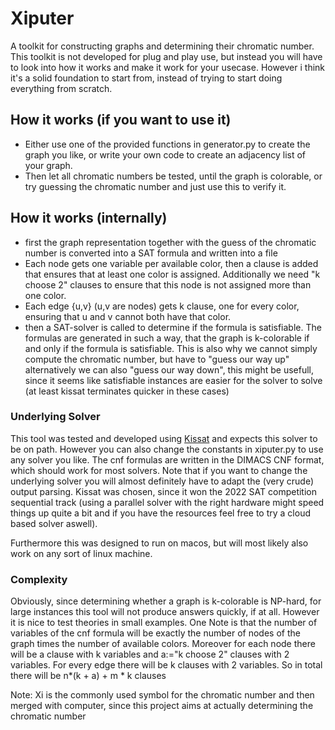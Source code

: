 # Xiputer 
A toolkit for constructing graphs and determining their chromatic number. This toolkit is not developed for 
plug and play use, but instead you will have to look into how it works and make it work for your usecase.
However i think it's a solid foundation to start from, instead of trying to start doing everything from scratch.

## How it works (if you want to use it)
- Either use one of the provided functions in generator.py to create the graph you like, or write your own code 
  to create an adjacency list of your graph.
- Then let all chromatic numbers be tested, until the graph is colorable, or try guessing the chromatic number and 
  just use this to verify it.
  
## How it works (internally)
- first the graph representation together with the guess of the chromatic number is converted into a SAT formula
  and written into a file 
- Each node gets one variable per available color, then a clause is added that ensures 
  that at least one color is assigned. Additionally we need "k choose 2" clauses to ensure that this node is not 
  assigned more than one color.
- Each edge {u,v} (u,v are nodes) gets k clause, one for every color, ensuring that u and v cannot both have that color.
- then a SAT-solver is called to determine if the formula is satisfiable. The formulas are generated in such a way,
that the graph is k-colorable if and only if the formula is satisfiable. This is also why we cannot simply 
  compute the chromatic number, but have to "guess our way up" alternatively we can also "guess our way down", this 
  might be usefull, since it seems like satisfiable instances are easier for the solver to solve (at least kissat 
  terminates quicker in these cases)

### Underlying Solver
This tool was tested and developed using [Kissat](https://github.com/arminbiere/kissat) and expects this solver
to be on path. However you can also change the constants in xiputer.py to use any solver you like. The cnf formulas 
are written in the DIMACS CNF format, which should work for most solvers. Note that if you want to change the underlying
solver you will almost definitely have to adapt the (very crude) output parsing.
Kissat was chosen, since it won the 2022 SAT competition sequential track (using a parallel solver with the right
hardware might speed things up quite a bit and if you have the resources feel free to try a cloud based solver aswell).

Furthermore this was designed to run on macos, but will most likely also work on any sort of linux machine.

### Complexity
Obviously, since determining whether a graph is k-colorable is NP-hard, for large instances this tool will not 
produce answers quickly, if at all. However it is nice to test theories in small examples. One Note is that the number
of variables of the cnf formula will be exactly the number of nodes of the graph times the number of available colors.
Moreover for each node there will be a clause with k variables and a:="k choose 2" clauses with 2 variables.
For every edge there will be k clauses with 2 variables. So in total there will be n*(k + a) + m * k clauses 

Note: Xi is the commonly used symbol for the chromatic number and then merged with computer, since this project 
aims at actually determining the chromatic number